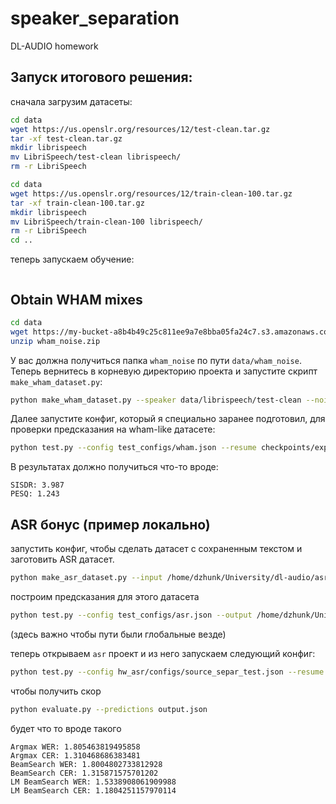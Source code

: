 # speaker_separation
DL-AUDIO homework

## Запуск итогового решения:
сначала загрузим датасеты:
```bash
cd data
wget https://us.openslr.org/resources/12/test-clean.tar.gz
tar -xf test-clean.tar.gz
mkdir librispeech
mv LibriSpeech/test-clean librispeech/
rm -r LibriSpeech
```
```bash
cd data
wget https://us.openslr.org/resources/12/train-clean-100.tar.gz
tar -xf train-clean-100.tar.gz
mkdir librispeech
mv LibriSpeech/train-clean-100 librispeech/
rm -r LibriSpeech
cd ..
```
теперь запускаем обучение:
```bash

```

## Obtain WHAM mixes
```bash
cd data
wget https://my-bucket-a8b4b49c25c811ee9a7e8bba05fa24c7.s3.amazonaws.com/wham_noise.zip
unzip wham_noise.zip
```
У вас должна получиться папка `wham_noise` по пути `data/wham_noise`. Теперь вернитесь в корневую директорию проекта и запустите скрипт `make_wham_dataset.py`:
```bash
python make_wham_dataset.py --speaker data/librispeech/test-clean --noise data/wham_noise/tr --out data/mixes/wham
```
Далее запустите конфиг, который я специально заранее подготовил, для проверки предсказания на wham-like датасете:
```bash
python test.py --config test_configs/wham.json --resume checkpoints/exp3/checkpoint-epoch80.pth
```
В результатах должно получиться что-то вроде:
```
SISDR: 3.987
PESQ: 1.243
```

## ASR бонус (пример локально)
запустить конфиг, чтобы сделать датасет с сохраненным текстом и заготовить ASR датасет.
```bash
python make_asr_dataset.py --input /home/dzhunk/University/dl-audio/asr/data/datasets/librispeech/test-clean_index.json --out /home/dzhunk/University/dl-audio/speaker_separation/data/mixes/asr --preds /home/dzhunk/University/dl-audio/speaker_separation/predictions
```
построим предсказания для этого датасета
```bash
python test.py --config test_configs/asr.json --output /home/dzhunk/University/dl-audio/speaker_separation/predictions --resume checkpoints/exp3/checkpoint-epoch95.pth
```
(здесь важно чтобы пути были глобальные везде)

теперь открываем `asr` проект и из него запускаем следующий конфиг:
```bash
python test.py --config hw_asr/configs/source_separ_test.json --resume checkpoints/checkpoint-epoch40.pth
```
чтобы получить скор
```bash
python evaluate.py --predictions output.json
```
будет что то вроде такого
```
Argmax WER: 1.805463819495858
Argmax CER: 1.310468686383481
BeamSearch WER: 1.8004802733812928
BeamSearch CER: 1.315871575701202
LM BeamSearch WER: 1.5338908061909988
LM BeamSearch CER: 1.1804251157970114
```